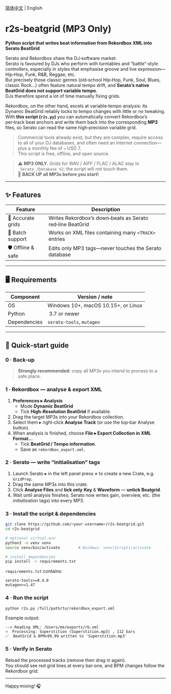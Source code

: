 
[简体中文](README_zh.md) | English

# r2s‑beatgrid (MP3 Only)

**Python script that writes beat information from Rekordbox XML into Serato BeatGrid**

Serato and Rekordbox share the DJ‑software market.  
Serato is favoured by DJs who perform with turntables and “battle”‑style controllers, especially in styles that emphasise groove and live expression—Hip‑Hop, Funk, R&B, Reggae, etc.  
But precisely those classic genres (old‑school Hip‑Hop, Funk, Soul, Blues, classic Rock…) often feature natural tempo drift, and **Serato’s native BeatGrid does not support variable tempo**.  
DJs therefore spend a lot of time manually fixing grids.

Rekordbox, on the other hand, excels at variable‑tempo analysis: its Dynamic BeatGrid reliably locks to tempo changes with little or no tweaking.  
With **this script (`r2s.py`)** you can automatically convert Rekordbox’s per‑track beat anchors and write them back into the corresponding **MP3** files, so Serato can read the same high‑precision variable grid.

> Commercial tools already exist, but they are complex, require access to all of your DJ databases, and often need an Internet connection—plus a monthly fee of ~ USD 7.  
> This script is free, offline, and open source.

> ⚠️ **MP3 ONLY.** Grids for WAV / AIFF / FLAC / ALAC stay in `_Serato_/Database V2`; the script will not touch them.  
> 🔄 **BACK UP all MP3s before you start!**

---

## ✨ Features

| Feature | Description |
|---------|-------------|
| 🎯 Accurate grids | Writes Rekordbox’s down‑beats as Serato red‑line BeatGrid |
| 🔄 Batch support | Works on XML files containing many `<TRACK>` entries |
| 🛡️ Offline & safe | Edits only MP3 tags—never touches the Serato database |

---

## 🖥️ Requirements

| Component | Version / note |
|-----------|----------------|
| OS | Windows 10+, macOS 10.15+, or Linux |
| Python | 3.7 or newer |
| Dependencies | `serato-tools`, `mutagen` |

---

## 🚀 Quick‑start guide

### 0 · Back‑up

> **Strongly recommended:** copy all MP3s you intend to process to a safe place.

### 1 · Rekordbox — analyse & export XML

1. **Preferences ▸ Analysis**  
   - Mode **Dynamic BeatGrid**  
   - Tick **High‑Resolution BeatGrid** if available.  
2. Drag the target MP3s into your Rekordbox collection.  
3. Select them ▸ right‑click **Analyse Track** (or use the top‑bar Analyse button).  
4. When analysis is finished, choose **File ▸ Export Collection in XML Format…**  
   - Tick **BeatGrid / Tempo information**.  
   - Save as `rekordbox_export.xml`.

### 2 · Serato — write “initialisation” tags

1. Launch Serato ▸ in the left panel press **+** to create a new Crate, e.g. `GridPrep`.  
2. Drag the same MP3s into this crate.  
3. Click **Analyse Files** and **tick only** **Key** & **Waveform** — **untick Beatgrid**.  
4. Wait until analysis finishes; Serato now writes gain, overview, etc. (the *initialisation* tags) into every MP3.

### 3 · Install the script & dependencies

```bash
git clone https://github.com/<your‑username>/r2s-beatgrid.git
cd r2s-beatgrid

# optional virtual‑env
python3 -m venv venv
source venv/bin/activate        # Windows: venv\Scripts\activate

# install dependencies
pip install -r requirements.txt
```

`requirements.txt` contains:
```
serato-tools>=0.4.0
mutagen>=1.47
```

### 4 · Run the script

```bash
python r2s.py /full/path/to/rekordbox_export.xml
```

Example output:
```
--> Reading XML: /Users/me/exports/rb.xml
→  Processing: Superstition (Superstition.mp3) , 112 bars
✅  BeatGrid & BPM=99.99 written to 'Superstition.mp3'
```

### 5 · Verify in Serato

Reload the processed tracks (remove then drag in again).  
You should see red grid lines at every bar‑one, and BPM changes follow the Rekordbox grid.

---

Happy mixing! 🎧
